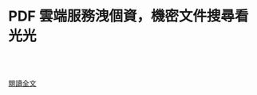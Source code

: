 # PDF 雲端服務洩個資，機密文件搜尋看光光

<!--more-->
<!--397-->
<br><br/>


[閱讀全文](https://www.facebook.com/172306986151493/posts/3838246962890792/?sfnsn=mo)


